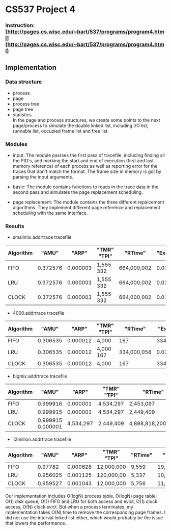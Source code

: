 # CS537 Project 4
### Instruction: [http://pages.cs.wisc.edu/~bart/537/programs/program4.html](http://pages.cs.wisc.edu/~bart/537/programs/program4.html)
## Implementation
### Data structure
- process
- page
- process tree
- page tree
- statistics <br/>
In the page and process structures, we create some points to the next page/process to simulate the double linked list, including I/O list, runnable list, occupied frame list and free list.
### Modules
- input: The module pasrses the first pass of tracefile, including finding all the PID's, and marking the start and end of execution (first and last memory reference) of each process as well as reporting error for the traces that don't match the format. The frame size in memory is got by parsing the input arguments.

- basic: The module contains functions to reads in the trace data in the second pass and simulates the page replacement scheduling. 

- page replacement: The module contains the three different repalcement algorithms. They implement different page reference and replacement scheduling with the same interface.

### Results
- smallmix.addrtrace  tracefile <br/>

 | Algorithm     | "AMU"    |"ARP"	    |"TMR" "TPI"	 |"RTime"	|"ExecTime"|
| --- | --- | --- | --- | --- | --- |
|FIFO |  0.372576|	0.000003|	1,555	332|	664,000,002|	0.014 | 
|LRU   | 0.372576	|0.000003|	1,555	332|	664,000,002|	0.026 |  
|CLOCK | 0.372576|	0.000003|	1,555	332|	664,000,002|	0.017 | 

- 4000.addrtrace  tracefile  <br/>

| Algorithm     | "AMU"    |"ARP"	    |"TMR" "TPI"	 |"RTime"	|"ExecTime"|
| --- | --- | --- | --- | --- | --- |
|FIFO  | 0.306535|	0.000012|	4,000	|167	|334,000,058|	0.052  |
|LRU   | 0.306535|	0.000012	|4,000	167	|334,000,058	|0.026 |
|CLOCK | 0.306535	|0.000012	|4,000	|167	|334,0000,58	|0.02 |
 
- bigmix.addrtrace  tracefile <br/>

| Algorithm     | "AMU"    |"ARP"	    |"TMR" "TPI"	 |"RTime"	|"ExecTime"|
| --- | --- | --- | --- | --- | --- |
|FIFO  | 0.999916|	0.000001	|4,534,297	|2,453,097	|4,906,194,201,210	|22.277|
|LRU  |  0.999915	|0.000001|	4,534,297	|2,449,409|	4,898,818,200,824	|22.598|
CLOCK | 0.999915	0.000001|	4,534,297	|2,449,409	|4,898,818,200,824	|22.598 |

- 12million.addrtrace  tracefile <br/>

| Algorithm     | "AMU"    |"ARP"	    |"TMR" "TPI"	 |"RTime"	|"ExecTime"|
| --- | --- | --- | --- | --- | --- |
|FIFO  | 0.97782|	0.000628|	12,000,000|	9,559|	19,118,583,416|	37.636|
|LRU |   0.956025|	0.001125|	120,000,00|	5,337|	10,674,561,551|	35.955|
|CLOCK|  0.959527|	0.001043|	12,000,000|	5,756|	11,512,560,111|	37.013|

Our implementation includes O(logN) process table, O(logN) page table, O(1) disk queue, O(1) FIFO and LRU for both access and evict, O(1) clock access, O(N) clock evict. But when a process terminates, my implementation takes O(N) time to remove the corresponding page frames. I did not use the interval linked list either, which would probably be the issue that lowers the performance.


          
